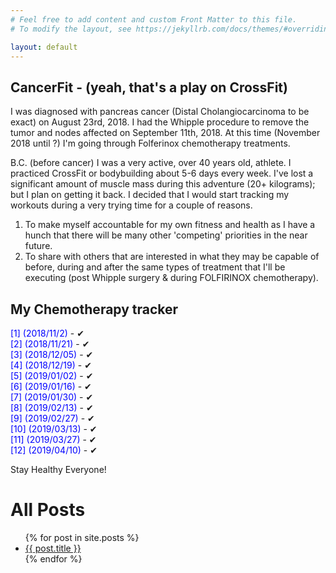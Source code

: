 ```yaml
---
# Feel free to add content and custom Front Matter to this file.
# To modify the layout, see https://jekyllrb.com/docs/themes/#overriding-theme-defaults

layout: default
---
```

## CancerFit - (yeah, that's a play on CrossFit)
<p>I was diagnosed with pancreas cancer (Distal Cholangiocarcinoma to be exact) on August 23rd, 2018.  I had the Whipple procedure 
to remove the tumor and nodes affected on September 11th, 2018.  At this time (November 2018 until ?) I'm going through Folferinox 
chemotherapy treatments.</p>

<p>B.C. (before cancer) I was a very active, over 40 years old, athlete.  I practiced CrossFit or bodybuilding about 5-6 days every 
week.  I've lost a significant amount of muscle mass during this adventure (20+ kilograms); but I plan on getting it back.  I 
decided that I would start tracking my workouts during a very trying time for a couple of reasons.</p>

<ol>
<li>To make myself accountable for my own fitness and health as I have a hunch that there will be many other 'competing' priorities 
in the near future.</li>
<li>To share with others that are interested in what they may be capable of before, during and after the same types of treatment 
that I'll be executing (post Whipple surgery &amp; during FOLFIRINOX chemotherapy).</li>
</ol>

## My Chemotherapy tracker
<p class="has-text-color has-very-dark-gray-color"> <span style="color: #0000ff;">[1] (2018/11/2)</span>   - &#x2714;<br> 
    <span style="color: #0000ff;">[2] (2018/11/21)</span> - &#x2714;<br> 
    <span style="color: #0000ff;">[3] (2018/12/05)</span>  - &#x2714;<br> 
    <span style="color: #0000ff;">[4] (2018/12/19)</span> - &#x2714;<br> 
    <span style="color: #0000ff;">[5] (2019/01/02)</span> - &#x2714;<br> 
    <span style="color: #0000ff;">[6] (2019/01/16)</span> - &#x2714;<br> 
    <span style="color: #0000ff;">[7] (2019/01/30)</span> - &#x2714;<br> 
    <span style="color: #0000ff;">[8] (2019/02/13)</span> - &#x2714;<br> 
    <span style="color: #0000ff;">[9] (2019/02/27)</span> - &#x2714;<br> 
    <span style="color: #0000ff;">[10] (2019/03/13)</span> - &#x2714;<br> 
    <span style="color: #0000ff;">[11] (2019/03/27)</span> - &#x2714;<br> 
    <span style="color: #0000ff;">[12] (2019/04/10)</span> - &#x2714;<br> 
</p>

<p>Stay Healthy Everyone!</p>

# All Posts

<ul>
  {% for post in site.posts %}
    <li>
      <a href="{{ post.url }}">{{ post.title }}</a>
    </li>
  {% endfor %}
</ul>

